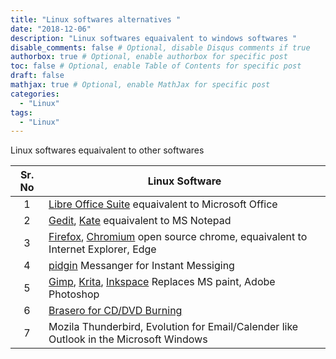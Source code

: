 ```yaml
---
title: "Linux softwares alternatives "
date: "2018-12-06"
description: "Linux softwares equaivalent to windows softwares "
disable_comments: false # Optional, disable Disqus comments if true
authorbox: true # Optional, enable authorbox for specific post
toc: false # Optional, enable Table of Contents for specific post
draft: false
mathjax: true # Optional, enable MathJax for specific post
categories:
  - "Linux"
tags:
  - "Linux"
---
```

Linux softwares equaivalent to other softwares
<!--more-->

| Sr. No            |  Linux Software    |
|:-----------------:|--------------------|
|1| [Libre Office Suite](https://www.libreoffice.org/) equaivalent to Microsoft Office|
|2| [Gedit](https://wiki.gnome.org/Apps/Gedit), [Kate](https://kate-editor.org/) equaivalent to MS Notepad  |
|3| [Firefox](https://www.mozilla.org/en-US/firefox/new/), [Chromium](https://www.chromium.org/chromium-os) open source chrome,  equaivalent to Internet Explorer, Edge   |
|4| [pidgin](http://pidgin.im/)  Messanger for Instant Messiging |
|5| [Gimp](https://www.gimp.org/), [Krita](https://krita.org/en/), [Inkspace](https://inkscape.org/) Replaces MS paint, Adobe Photoshop   |
|6 |[Brasero for CD/DVD Burning](https://wiki.gnome.org/Apps/Brasero)  |
|7 | Mozila Thunderbird, Evolution for Email/Calender like Outlook in the Microsoft Windows  |
